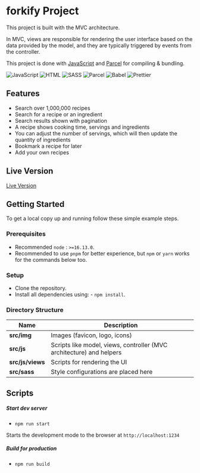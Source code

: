 # forkify Project

This project is built with the MVC architecture.

In MVC, views are responsible for rendering the user interface based on the data provided by the model, and they are typically triggered by events from the controller.

This project is done with [JavaScript](https://www.javascript.com/) and [Parcel](https://parceljs.org/) for compiling & bundling.

![JavaScript](https://img.shields.io/badge/JavaScript-F7DF1E?style=for-the-badge&logo=javascript&logoColor=black) ![HTML](https://img.shields.io/badge/HTML5-E34F26?style=for-the-badge&logo=html5&logoColor=white) ![SASS](https://img.shields.io/badge/Sass-CC6699?style=for-the-badge&logo=sass&logoColor=white) ![Parcel](https://img.shields.io/badge/-Parcel-F7B93E?logo=parcel&logoColor=white&style=for-the-badge)
![Babel](https://img.shields.io/badge/Babel-F9DC3e?style=for-the-badge&logo=babel&logoColor=black) ![Prettier](https://img.shields.io/badge/-Prettier-F7B93E?logo=prettier&logoColor=black&style=for-the-badge)

## Features

- Search over 1,000,000 recipes
- Search for a recipe or an ingredient
- Search results shown with pagination
- A recipe shows cooking time, servings and ingredients
- You can adjust the number of servings, which will then update the quantity of ingredients
- Bookmark a recipe for later
- Add your own recipes

## Live Version

[Live Version](https://forkifybesart.netlify.app/)

## Getting Started

To get a local copy up and running follow these simple example steps.

### Prerequisites

- Recommended `node` : `>=16.13.0`.
- Recommended to use `pnpm` for better experience, but `npm` or `yarn` works for the commands below too.

### Setup

- Clone the repository.
- Install all dependencies using: - `npm install`.

### Directory Structure

| Name             | Description                                                          |
| ---------------- | -------------------------------------------------------------------- |
| **src/img**      | Images (favicon, logo, icons)                                        |
| **src/js**       | Scripts like model, views, controller (MVC architecture) and helpers |
| **src/js/views** | Scripts for rendering the UI                                         |
| **src/sass**     | Style configurations are placed here                                 |

## Scripts

##### Start dev server

- `npm run start`

Starts the development mode to the browser at `http://localhost:1234`

##### Build for production

- `npm run build`
